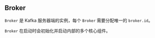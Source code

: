 ## Broker

`Broker` 是 Kafka 服务器端的实例，每个 `Broker` 需要分配唯一的 `broker.id`。

`Broker` 在启动时会初始化并启动内部的多个核心组件。

